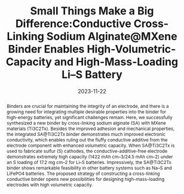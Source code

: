 ---
title: Small Things Make a Big Difference:Conductive Cross-Linking  Sodium Alginate@MXene Binder Enables High-Volumetric-Capacity and  High-Mass-Loading Li–S Battery
authors:
- Lu Cheng
- Ruiyuan Tian
- Yifan Zhao
- Zhixuan Wei
- Xin Pu
- You-Liang Zhu
- Dong Zhang
- Fei Du
date: '2023-11-22'
doi: 10.1021/acs.nanolett.3c03429
publish_types: 期刊文章
publication: Nano Letters
publication_short: Nano Lett.
abstract: Binders are crucial for maintaining the integrity of an  electrode, and there is a growing need for integrating multiple  desirable properties into the binder for high-energy batteries, yet  significant challenges remain. Here, we successfully synthesized a new  binder by cross-linking sodium alginate (SA) with MXene materials  (Ti3C2Tx). Besides the improved adhesion and mechanical properties, the  integrated SA@Ti3C2Tx binder demonstrates much improved electronic  conductivity, which enables ruling out the fluffy conductive additive  from the electrode component with enhanced volumetric capacity. When  SA@Ti3C2Tx is used to fabricate sulfur (S) cathodes, the  conductive-additive-free electrode demonstrates extremely high capacity  (1422 mAh cm–3/24.5 mAh cm–2) under an S loading of 17.2 mg cm–2 for  Li–S batteries. Impressively, the SA@Ti3C2Tx binder shows remarkable  feasibility in other battery systems such as Na–S and LiFePO4 batteries.  The proposed strategy of constructing a cross-linking conductive binder  opens new possibilities for designing high-mass-loading electrodes with  high volumetric capacity.
url_pdf: https://doi.org/10.1021/acs.nanolett.3c03429
---